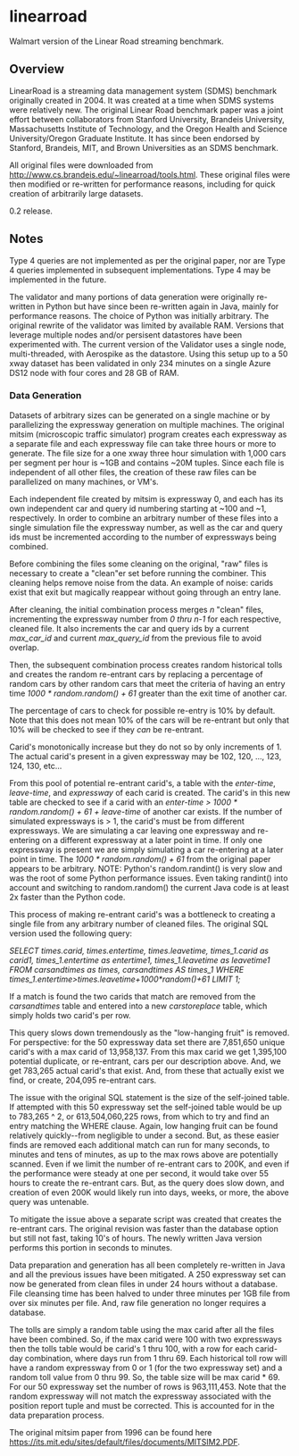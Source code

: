 # linearroad
Walmart version of the Linear Road streaming benchmark.

## Overview
LinearRoad is a streaming data management system (SDMS) benchmark originally created in 2004.
It was created at a time when SDMS systems were relatively new.
The original Linear Road benchmark paper was a joint effort between collaborators from Stanford University, Brandeis University, Massachusetts Institute of Technology, and the Oregon Health and Science University/Oregon Graduate Institute.  It has since been endorsed by Stanford, Brandeis, MIT, and Brown Universities as an SDMS benchmark.

All original files were downloaded from http://www.cs.brandeis.edu/~linearroad/tools.html.
These original files were then modified or re-written for performance reasons, including for quick creation of arbitrarily large datasets.

0.2 release.


## Notes
Type 4 queries are not implemented as per the original paper, nor are Type 4 queries implemented in subsequent implementations.  Type 4 may be implemented in the future.

The validator and many portions of data generation were originally re-written in Python but have since been re-written again in Java, mainly for performance reasons.  The choice of Python was initially arbitrary.  The original rewrite of the validator was limited by available RAM.  Versions that leverage multiple nodes and/or persisent datastores have been experimented with.  The current version of the Validator uses a single node, multi-threaded, with Aerospike as the datastore.  Using this setup up to a 50 xway dataset has been validated in only 234 minutes on a single Azure DS12 node with four cores and 28 GB of RAM.  

### Data Generation
Datasets of arbitrary sizes can be generated on a single machine or by parallelizing the expressway generation on multiple machines.  The original mitsim (microscopic traffic simulator) program creates each expressway as a separate file and each expressway file can take three hours or more to generate.  The file size for a one xway three hour simulation with 1,000 cars per segment per hour is ~1GB and contains ~20M tuples.  Since each file is independent of all other files, the creation of these raw files can be parallelized on many machines, or VM's.  

Each independent file created by mitsim is expressway 0, and each has its own independent car and query id numbering starting at ~100 and ~1, respectively.  In order to combine an arbitrary number of these files into a single simulation file the expressway number, as well as the car and query ids must be incremented according to the number of expressways being combined.

Before combining the files some cleaning on the original, "raw" files is necessary to create a "clean"er set before running the combiner.  This cleaning helps remove noise from the data.  An example of noise: carids exist that exit but magically reappear without going through an entry lane.

After cleaning, the initial combination process merges _n_ "clean" files, incrementing the expressway number from _0 thru n-1_ for each respective, cleaned file.  It also increments the car and query ids by a current _max_car_id_ and current _max_query_id_ from the previous file to avoid overlap.

Then, the subsequent combination process creates random historical tolls and creates the random re-entrant cars by replacing a percentage of random cars by other random cars that meet the criteria of having an entry time _1000 * random.random() + 61_ greater than the exit time of another car.

The percentage of cars to check for possible re-entry is 10% by default.  Note that this does not mean 10% of the cars will be re-entrant but only that 10% will be checked to see if they _can_ be re-entrant.   

Carid's monotonically increase but they do not so by only increments of 1.  The actual carid's present in a given expressway may be 102, 120, ..., 123, 124, 130, etc...

From this pool of potential re-entrant carid's, a table with the _enter-time_,  _leave-time_, and  _expressway_ of each carid is created.  The carid's in this new table are checked to see if a carid with an _enter-time > 1000 * random.random() + 61 + leave-time_ of another car exists.  If the number of simulated expressways is > 1, the carid's must be from different expressways.  We are simulating a car leaving one expressway and re-entering on a different expressway at a later point in time.  If only one expressway is present we are simply simulating a car re-entering at a later point in time.   The _1000 * random.random() + 61_ from the original paper appears to be arbitrary.  NOTE: Python's random.randint() is very slow and was the root of some Python performance issues.  Even taking randint() into account and switching to random.random() the current Java code is at least 2x faster than the Python code.

This process of making re-entrant carid's was a bottleneck to creating a single file from any arbitrary number of cleaned files.  The original SQL version used the following query:

_SELECT times.carid, times.entertime, times.leavetime, times_1.carid as carid1, times_1.entertime as entertime1, times_1.leavetime as leavetime1
FROM carsandtimes as times, carsandtimes AS times_1
WHERE times_1.entertime>times.leavetime+1000*random()+61
LIMIT 1;_

If a match is found the two carids that match are removed from the _carsandtimes_ table and entered into a new _carstoreplace_ table, which simply holds two carid's per row.

This query slows down tremendously as the "low-hanging fruit" is removed.  For perspective: for the 50 expressway data set there are 7,851,650 unique carid's with a max carid of 13,958,137.  From this max carid we get 1,395,100 potential duplicate, or re-entrant, cars per our description above.  And, we get 783,265 actual carid's that exist.  And, from these that actually exist we find, or create, 204,095 re-entrant cars.

The issue with the original SQL statement is the size of the self-joined table.  If attempted with this 50 expressway set the self-joined table would be up to 783,265 ^ 2, or 613,504,060,225 rows, from which to try and find an entry matching the WHERE clause.  Again, low hanging fruit can be found relatively quickly--from negligible to under a second.  But, as these easier finds are removed each additional match can run for many seconds, to minutes and tens of minutes, as up to the max rows above are potentially scanned.  Even if we limit the number of re-entrant cars to 200K, and even if the performance were steady at one per second, it would take over 55 hours to create the re-entrant cars.  But, as the query does slow down, and creation of even 200K would likely run into days, weeks, or more, the above query was untenable.

To mitigate the issue above a separate script was created that creates the re-entrant cars.  The original revision was faster than the database option but still not fast, taking 10's of hours.  The newly written Java version performs this portion in seconds to minutes.

Data preparation and generation has all been completely re-written in Java and all the previous issues have been mitigated.  A 250 expressway set can now be generated from clean files in under 24 hours without a database.  File cleansing time has been halved to under three minutes per 1GB file from over six minutes per file.  And, raw file generation no longer requires a database.

The tolls are simply a random table using the max carid after all the files have been combined.  So, if the max carid were 100 with two expressways then the tolls table would be carid's 1 thru 100, with a row for each carid-day combination, where days run from 1 thru 69.  Each historical toll row will have a random expressway from 0 or 1 (for the two expressway set) and a random toll value from 0 thru 99.  So, the table size will be max carid * 69.  For our 50 expressway set the number of rows is 963,111,453.  Note that the random expressway will not match the expressway associated with the position report tuple and must be corrected.  This is accounted for in the data preparation process.   

The original mitsim paper from 1996 can be found here https://its.mit.edu/sites/default/files/documents/MITSIM2.PDF.
